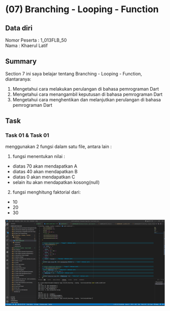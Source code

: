 # (07) Branching - Looping - Function
## Data diri 
Nomor Peserta  : 1_013FLB_50  <br />
Nama : Khaerul Latif

## Summary 
Section 7 ini saya belajar tentang Branching - Looping - Function, diantaranya:
1. Mengetahui cara melakukan perulangan di bahasa pemrograman Dart
2. Mengetahui cara menangambil keputusan di bahasa pemrograman Dart
3. Mengetahui cara menghentikan dan melanjutkan perulangan di bahasa pemrograman Dart

## Task
### Task 01 & Task 01
menggunakan 2 fungsi dalam satu file, antara lain :
1. fungsi menentukan nilai :
- diatas 70 akan mendapatkan A
- diatas 40 akan mendapatkan B
- diatas 0 akan mendapatkan C 
- selain itu akan mendapatkan kosong(null)

2. fungsi menghitung faktorial dari:
- 10
- 20
- 30

![imgTask01&Task02](screenshoot/Task01-Task02.png)
